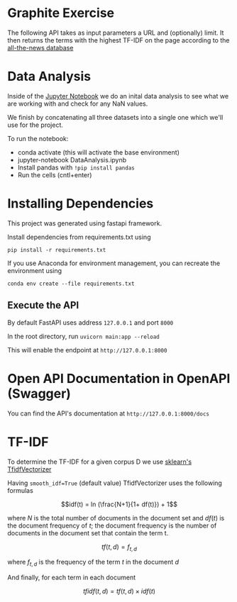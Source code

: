 # Graphite Exercise

The following API takes as input parameters a URL and (optionally) limit. It then returns the terms with the highest TF-IDF on
the page according to the [all-the-news database](https://www.kaggle.com/snapcrack/all-the-news)

# Data Analysis

Inside of the [Jupyter Notebook](./DataAnalysis.ipynb) we do an inital data analysis to see what we are working with and check for any NaN values.

We finish by concatenating all three datasets into a single one which we'll use for the project.

To run the notebook:

- conda activate (this will activate the base environment)
- jupyter-notebook DataAnalysis.ipynb
- Install pandas with `!pip install pandas`
- Run the cells (cntl+enter)

# Installing Dependencies

This project was generated using fastapi framework.

Install dependencies from requirements.txt using

`pip install -r requirements.txt`

If you use Anaconda for environment management, you can recreate the environment using

`conda env create --file requirements.txt`

## Execute the API

By default FastAPI uses address `127.0.0.1` and port `8000`

In the root directory, run `uvicorn main:app --reload`

This will enable the endpoint at `http://127.0.0.1:8000`

# Open API Documentation in OpenAPI (Swagger)

You can find the API's documentation at `http://127.0.0.1:8000/docs`

# TF-IDF

To determine the TF-IDF for a given corpus D we use [sklearn's TfidfVectorizer](https://scikit-learn.org/stable/modules/generated/sklearn.feature_extraction.text.TfidfVectorizer.html)

Having `smooth_idf=True` (default value) TfidfVectorizer uses the following formulas

$$idf(t) = ln (\frac{N+1}{1+ df(t)}) + 1$$

where $N$ is the total number of documents in the document set and $df(t)$ is the document frequency of $t$; the document frequency is the number of documents in the document set that contain the term t.

$$tf(t,d) = f_{t,d}$$

where $f_{t,d}$ is the frequency of the term $t$ in the document $d$

And finally, for each term in each document

$$tfidf(t,d) = tf(t,d) \times idf(t)$$
